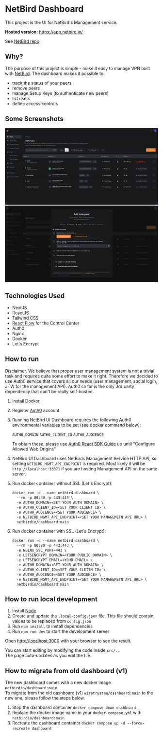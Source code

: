 # NetBird Dashboard

This project is the UI for NetBird's Management service.

**Hosted version:** https://app.netbird.io/

See [NetBird repo](https://github.com/netbirdio/netbird)

## Why?

The purpose of this project is simple - make it easy to manage VPN built with [NetBird](https://github.com/netbirdio/netbird).
The dashboard makes it possible to:
- track the status of your peers
- remove peers
- manage Setup Keys (to authenticate new peers)
- list users
- define access controls

## Some Screenshots
<img src="./src/assets/screenshots/peers.png" alt="peers"/>
<img src="./src/assets/screenshots/add-peer.png" alt="add-peer"/>


## Technologies Used

- NextJS
- ReactJS
- Tailwind CSS
- [React Flow](https://reactflow.dev/) for the Control Center
- Auth0
- Nginx
- Docker
- Let's Encrypt

## How to run
Disclaimer. We believe that proper user management system is not a trivial task and requires quite some effort to make it right. Therefore we decided to
use Auth0 service that covers all our needs (user management, social login, JTW for the management API).
Auth0 so far is the only 3rd party dependency that can't be really self-hosted.

1. Install [Docker](https://docs.docker.com/get-docker/)
2. Register [Auth0](https://auth0.com/) account
3. Running NetBird UI Dashboard requires the following Auth0 environmental variables to be set (see docker command below):

   `AUTH0_DOMAIN` `AUTH0_CLIENT_ID` `AUTH0_AUDIENCE`

   To obtain these, please use [Auth0 React SDK Guide](https://auth0.com/docs/quickstart/spa/react/01-login#configure-auth0) up until "Configure Allowed Web Origins"

4. NetBird UI Dashboard uses NetBirds Management Service HTTP API, so setting `NETBIRD_MGMT_API_ENDPOINT` is required. Most likely it will be `http://localhost:33071` if you are hosting Management API on the same server.
5. Run docker container without SSL (Let's Encrypt):

   ```shell
   docker run -d --name netbird-dashboard \
     --rm -p 80:80 -p 443:443 \
     -e AUTH0_DOMAIN=<SET YOUR AUTH DOMAIN> \
     -e AUTH0_CLIENT_ID=<SET YOUR CLIENT ID> \
     -e AUTH0_AUDIENCE=<SET YOUR AUDIENCE> \
     -e NETBIRD_MGMT_API_ENDPOINT=<SET YOUR MANAGEMETN API URL> \
     netbirdio/dashboard:main
   ```
6. Run docker container with SSL (Let's Encrypt):

   ```shell
   docker run -d --name netbird-dashboard \
     --rm -p 80:80 -p 443:443 \
     -e NGINX_SSL_PORT=443 \
     -e LETSENCRYPT_DOMAIN=<YOUR PUBLIC DOMAIN> \
     -e LETSENCRYPT_EMAIL=<YOUR EMAIL> \
     -e AUTH0_DOMAIN=<SET YOUR AUTH DOMAIN> \
     -e AUTH0_CLIENT_ID=<SET YOUR CLEITN ID> \
     -e AUTH0_AUDIENCE=<SET YOUR AUDIENCE> \
     -e NETBIRD_MGMT_API_ENDPOINT=<SET YOUR MANAGEMETN API URL> \
     netbirdio/dashboard:main
   ```

## How to run local development

1. Install [Node](https://nodejs.org/)
2. Create and update the `.local-config.json` file. This file should contain values to be replaced from `config.json`
3. Run `npm install` to install dependencies
4. Run `npm run dev` to start the development server

Open [http://localhost:3000](http://localhost:3000) with your browser to see the result.

You can start editing by modifying the code inside `src/..`  
The page auto-updates as you edit the file.

## How to migrate from old dashboard (v1) 

The new dashboard comes with a new docker image `netbirdio/dashboard:main`.  
To migrate from the old dashboard (v1) `wiretrustee/dashboard:main` to the new one, please follow the steps below.

1. Stop the dashboard container `docker compose down dashboard`
2. Replace the docker image name in your `docker-compose.yml` with `netbirdio/dashboard:main`
3. Recreate the dashboard container `docker compose up -d --force-recreate dashboard`